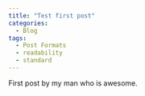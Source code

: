 ```yaml
---
title: "Test first post"
categories:
  - Blog
tags:
  - Post Formats
  - readability
  - standard
---
```


First post by my man who is awesome.